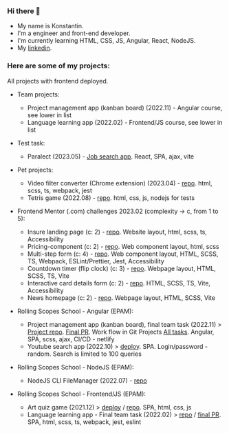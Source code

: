### Hi there 👋

- My name is Konstantin.
- I'm a engineer and front-end developer.
- I'm currently learning HTML, CSS, JS, Angular, React, NodeJS.
- My [linkedin](https://www.linkedin.com/in/konstantin-honcharov-563180189/).

### Here are some of my projects:

All projects with frontend deployed.

- Team projects:

  - Project management app (kanban board) (2022.11) - Angular course, see lower in list
  - Language learning app (2022.02) - Frontend/JS course, see lower in list

- Test task:

  - Paralect (2023.05) - [Job search app](https://github.com/khoncharov/job_search_app). React, SPA, ajax, vite

- Pet projects:

  - Video filter converter (Chrome extension) (2023.04) - [repo](https://github.com/khoncharov/video-filter-chrome-ext). html, scss, ts, webpack, jest
  - Tetris game (2022.08) - [repo](https://github.com/khoncharov/tetris). html, css, js, nodejs for tests

- Frontend Mentor (.com) challenges 2023.02 (complexity -> c, from 1 to 5):

  - Insure landing page (c: 2) - [repo](https://github.com/khoncharov/fm-insure-landing-page). Website layout, html, scss, ts, Accessibility
  - Pricing-component (c: 2) - [repo](https://github.com/khoncharov/fm-pricing-component-with-toggle). Web component layout, html, scss
  - Multi-step form (c: 4) - [repo](https://github.com/khoncharov/fm-multi-step-form). Web component layout, HTML, SCSS, TS, Webpack, ESLint/Prettier, Jest, Accessibility
  - Countdown timer (flip clock) (c: 3) - [repo](https://github.com/khoncharov/fm-launch-countdown-timer). Webpage layout, HTML, SCSS, TS, Vite
  - Interactive card details form (c: 2) - [repo](https://github.com/khoncharov/FM-Interactive-card-details-form). HTML, SCSS, TS, Vite, Accessibility
  - News homepage (c: 2) - [repo](https://github.com/khoncharov/FM-News-homepage). Webpage layout, HTML, SCSS, Vite

- Rolling Scopes School - Angular (EPAM):

  - Project management app (kanban board), final team task (2022.11) > [Project repo](https://github.com/khoncharov/project-management-app). [Final PR](https://github.com/khoncharov/project-management-app/pull/69). Work flow in Git Projects [All tasks](https://github.com/users/khoncharov/projects/6/views/8). Angular, SPA, scss, ajax, CI/CD - netlify
  - Youtube search app (2022.10) > [deploy](https://stellar-pie-0a2c44.netlify.app/). SPA. Login/password - random. Search is limited to 100 queries

- Rolling Scopes School - NodeJS (EPAM):

  - NodeJS CLI FileManager (2022.07) - [repo](https://github.com/khoncharov/RSS-NodeJS-FileManager)

- Rolling Scopes School - Frontend/JS (EPAM):

  - Art quiz game (2021.12) > [deploy](https://elegant-phoenix-9f8bac.netlify.app/) / [repo](https://github.com/khoncharov/RSS-JS-FE-2021Q3/tree/art-quiz). SPA, html, css, js
  - Language learning app - Final team task (2022.02) > [repo](https://github.com/v3n9s/rs-lang) / [final PR](https://github.com/v3n9s/rs-lang/pull/21). SPA, html, scss, ts, webpack, jest, eslint
